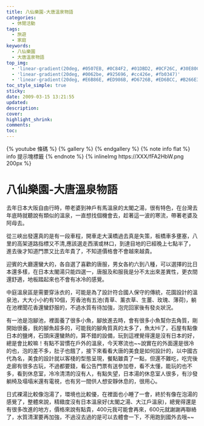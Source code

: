 ```yaml
---
title: 八仙樂園-大唐溫泉物語
categories:
  - 休閒活動
tags:
  - 旅遊
  - 家庭
keywords:
  - 八仙樂園
  - 大唐溫泉物語
top_img:
  - 'linear-gradient(20deg, #0507EB, #0C84F2, #01DBD2, #0CF26C, #30E80C)'
  - 'linear-gradient(20deg, #0062be, #925696, #cc426e, #fb0347)'
  - 'linear-gradient(20deg, #E6B86E, #ED986B, #D6726B, #ED6BCC, #B266E3)'
toc_style_simple: true
sticky: 
date: 2009-03-15 13:21:55
updated:
description:
cover:
highlight_shrink:
comments:
toc:
---
```


{% youtube 條碼 %}
{% gallery %}
{% endgallery %}
{% note info flat %}
info 提示塊標籤
{% endnote %}
{% inlineImg https://XXX/fFA2HbW.png 200px %}

# 八仙樂園-大唐溫泉物語

去年日本大阪自由行時，帶老婆到神戶有馬溫泉的太閣之湯，很有特色，在台灣去年底時就聽說有類似的溫泉，一直想找個機會去，趁著這一波的寒流，帶著老婆及阿母去。

從三峽出發還真的是有一段車程，開車走大漢橋過去真是失策，板橋車多壅塞，八里的高架道路指標又不清,應該選走西濱或林口，到達目地的已經晚上七點半了，進去後才知道門票又比去年貴了，不知道價格會不會越來越貴。

迎賓的大廳還蠻大的，各自選了喜歡的唐服，男女各約六到八種，可以選擇的比日本還多樣，在日本太閣湯只能四選一，唐服及和服我是分不太出來差異性，更衣間還舒適，地板踏起來也不會有冰冷的感覺。

中庭溫泉區是需要穿泳衣的，可能是為了設計符合國人保守的傳統，花園設計的溫泉池，大大小小約有10個，芳香池有五池(青草、薰衣草、生薑、玫瑰、薄荷)，躺在池裡聞花香還蠻舒服的，不過水質有待加強，泡完回家後有發炎狀況。

有一池是泡腳池，裡面養了很多小魚，腳放進去時，會有很多小魚幫你去角質，剛開始很養，我的腳魚超多的，可能我的腳角質真的太多了，魚太Hi了，石屋有點像日本的鹽烤，石頭床還蠻熱的，算不錯的設備，玩到這裡覺得還是沒有日本的好，總是會比較嘛！有點不習慣在戶外的溫泉，今天寒流也~~說實在的外面還是很冷的也，泡的差不多，肚子也餓了，接下來看看大唐的美食是如何設計的，以中國古代為名，美食的設計就以客棧的型態呈現，餐點雖貴了一點，但還不難吃，吃完後走廊有很多古玩，不過都要錢，看公告門票有送參加卷，看不太懂，能玩的也不多，看到休息室，冷冷清清的沒有人，有點失望，日本湯的休息室人很多，有沙發躺椅及塌塌米還有電視，也有另一間供人想安靜休息的，很用心。

日式裸湯比較像泡湯了，環境也比較優，在裡面也小睡了一會，終於有像在泡湯的感覺了，整體來說，精緻度沒有日本溫泉好(太閣之湯、大江戶溫泉)，總覺得還是有很多改進的地方，價格來說有點貴，400元我可能會再來，600元就謝謝再聯絡了，水質清潔要再加強，不過沒去過的是可以去體會一下，不用跑到國外去哦~~
